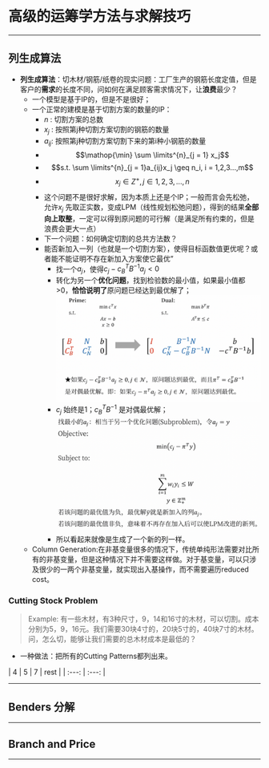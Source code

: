 # 高级的运筹学方法与求解技巧


-------


## 列生成算法

- **列生成算法**：切木材/钢筋/纸卷的现实问题：工厂生产的钢筋长度定值，但是客户的**需求**的长度不同，问如何在满足顾客需求情况下，让**浪费**最少？ 
    - 一个模型是基于IP的，但是不是很好；
    - 一个正常的建模是基于切割方案的数量的IP：
        - $n$ : 切割方案的总数
        - $x_j$ : 按照第j种切割方案切割的钢筋的数量
        - $a_{ij}$: 按照第j种切割方案切割下来的第i种小钢筋的数量
        - $$\mathop{\min} \sum \limits^{n}_{j = 1} x_j$$ 
        - $$s.t. \sum \limits^{n}_{j = 1}a_{ij}x_j \geq n_i, i = 1,2,3...,m$$ 
        - $$x_j \in Z^{+} , j \in {1,2,3,...,n}$$
        - 这个问题不是很好求解，因为本质上还是个IP；一般而言会先松弛，允许$x_j$ 先取正实数，变成LPM（线性规划松弛问题），得到的结果**全部向上取整**，一定可以得到原问题的可行解（是满足所有约束的，但是浪费会更大一点）
        - 下一个问题：如何确定切割的总共方法数？
        - 能否新加入一列（也就是一个切割方案），使得目标函数值更优呢？或者能不能证明不存在新加入方案使它最优”
            - 找一个$a_j$，使得$c_j - c^T_B B^{-1} a_j < 0$
            - 转化为另一个**优化问题**，找到检验数的最小值，如果最小值都>0，**恰恰说明了**原问题已经达到最优解了；
    ![](../picx/OR1/OR-01-02.png) 
            - $c_j$ 始终是1；$c^T_B B^{-1}$ 是对偶最优解；
    ![](../picx/OR1/OR-01-04.png)      
            - 所以看起来就像是生成了一个新的列一样。   
    - Column Generation:在非基变量很多的情况下，传统单纯形法需要对比所有的非基变量，但是这种情况下并不需要这样做。对于基变量，可以只涉及很少的一两个非基变量，就实现出入基操作，而不需要遍历reduced cost。



### Cutting Stock Problem

> Example: 有一些木材，有3种尺寸，9，14和16寸的木材，可以切割。成本分别为5，9，16元。我们需要30块4寸的，20块5寸的，40块7寸的木材。问，怎么切，能够让我们需要的总木材成本是最低的？

- 一种做法：把所有的Cutting Patterns都列出来。


|   4   |   5   | 7 | rest |
| :---: | :---: |


---------

## Benders 分解 




-------------


## Branch and Price 





------------


